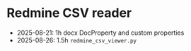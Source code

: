 # Redmine CSV reader
- 2025-08-21: 1h docx DocProperty and custom properties
- 2025-08-26: 1.5h `redmine_csv_viewer.py`
